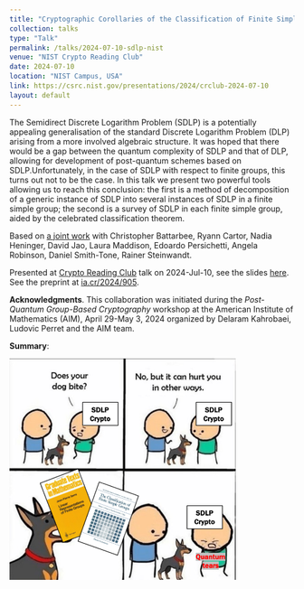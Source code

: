 ```yaml
---
title: "Cryptographic Corollaries of the Classification of Finite Simple Groups"
collection: talks
type: "Talk"
permalink: /talks/2024-07-10-sdlp-nist
venue: "NIST Crypto Reading Club"
date: 2024-07-10
location: "NIST Campus, USA"
link: https://csrc.nist.gov/presentations/2024/crclub-2024-07-10
layout: default
---
```


The Semidirect Discrete Logarithm Problem (SDLP) is a potentially appealing generalisation of the standard Discrete Logarithm Problem (DLP) arising from a more involved algebraic structure. It was hoped that there would be a gap between the quantum complexity of SDLP and that of DLP, allowing for development of post-quantum schemes based on SDLP.Unfortunately, in the case of SDLP with respect to finite groups, this turns out not to be the case. In this talk we present two powerful tools allowing us to reach this conclusion: the first is a method of decomposition of a generic instance of SDLP into several instances of SDLP in a finite simple group; the second is a survey of SDLP in each finite simple group, aided by the celebrated classification theorem.  

Based on <a href = 'https://eprint.iacr.org/2024/905'>a joint work</a> with Christopher Battarbee, Ryann Cartor, Nadia Heninger, David Jao, Laura Maddison, Edoardo Persichetti, Angela Robinson, Daniel Smith-Tone, Rainer Steinwandt.

Presented at <a href = 'https://csrc.nist.gov/presentations/2024/crclub-2024-07-10'>Crypto Reading Club</a> talk on 2024-Jul-10, see the slides <a href="https://giacomoborin.github.io/files/slides/20240710_SDLP_NIST_reading_club_handout.pdf">here</a>. See the preprint at <a href = 'https://ia.cr/2024/905'>ia.cr/2024/905</a>.

**Acknowledgments**. This collaboration was initiated during the *Post-Quantum Group-Based Cryptography* workshop at the American Institute of Mathematics (AIM), April 29-May 3, 2024 organized by Delaram Kahrobaei, Ludovic Perret and the AIM team.

**Summary**:

<img title = "Summary" alt="someone's censuring the meme" src="../files/memes/sdlp.png" width = "400pt">
